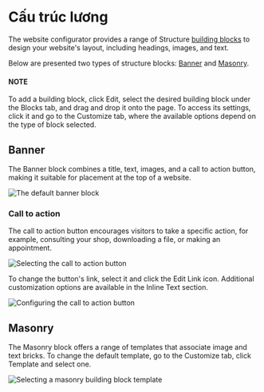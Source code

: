 # Cấu trúc lương

The website configurator provides a range of Structure [building blocks](../building_blocks.md) to design your website's layout, including headings, images, and text.

Below are presented two types of structure blocks: [Banner](#structure-banner) and
[Masonry](#structure-masonry).

#### NOTE
To add a building block, click Edit, select the desired building block under the
Blocks tab, and drag and drop it onto the page. To access its settings, click it and
go to the Customize tab, where the available options depend on the type of block
selected.

<a id="structure-banner"></a>

## Banner

The Banner block combines a title, text, images, and a call to action button, making it
suitable for placement at the top of a website.

![The default banner block](applications/websites/website/web_design/building_blocks/structure/default-image-content.png)

### Call to action

The call to action button encourages visitors to take a specific action, for example, consulting
your shop, downloading a file, or making an appointment.

![Selecting the call to action button](applications/websites/website/web_design/building_blocks/structure/call-to-action.png)

To change the button's link, select it and click the Edit Link icon. Additional
customization options are available in the Inline Text section.

![Configuring the call to action button](applications/websites/website/web_design/building_blocks/structure/inline-text.png)

<a id="structure-masonry"></a>

## Masonry

The Masonry block offers a range of templates that associate image and text bricks. To
change the default template, go to the Customize tab, click Template and
select one.

![Selecting a masonry building block template](applications/websites/website/web_design/building_blocks/structure/masonry-template.png)
